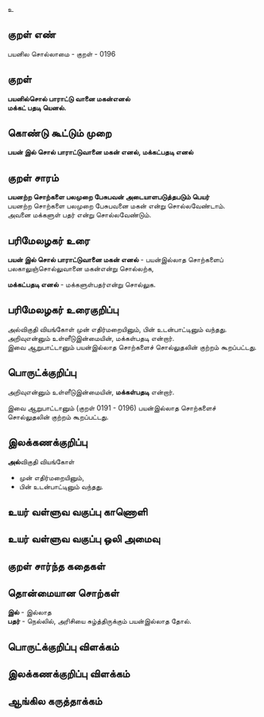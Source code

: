 உ

## குறள் எண் 

பயனில சொல்லாமை - குறள் - 0196  

## குறள் 

**பயனில்சொல் பாராட்டு வானை மகன்எனல்  
மக்கட் பதடி யெனல்.** 

## கொண்டு கூட்டும் முறை

**பயன் இல் சொல் பாராட்டுவானை மகன் எனல், மக்கட்பதடி எனல்**

## குறள் சாரம் 

**பயனற்ற சொற்களை பலமுறை பேசுபவன் அடையாளபடுத்தபடும் பெயர்**  
பயனற்ற சொற்களை பலமுறை பேசுபவனை மகன் என்று சொல்லவேண்டாம்.  
அவனை மக்களுள் பதர் என்று சொல்லவேண்டும்.  

## பரிமேலழகர் உரை

**பயன் இல் சொல் பாராட்டுவானை மகன் எனல்** - பயன்இல்லாத சொற்களைப் பலகாலுஞ்சொல்லுவானை மகன்என்று சொல்லற்க,  

**மக்கட்பதடி எனல்** - மக்களுள்பதர்என்று சொல்லுக.

## பரிமேலழகர் உரைகுறிப்பு   

அல்விகுதி வியங்கோள் முன் எதிர்மறையினும், பின் உடன்பாட்டினும் வந்தது.  
அறிவுஎன்னும் உள்ளீடுஇன்மையின், மக்கள்பதடி என்றார்.  
இவை ஆறுபாட்டானும் பயன்இல்லாத சொற்களைச் சொல்லுதலின் குற்றம் கூறப்பட்டது.  

## பொருட்க்குறிப்பு 

அறிவுஎன்னும் உள்ளீடுஇன்மையின், **மக்கள்பதடி** என்றார்.  

இவை ஆறுபாட்டானும் (குறள் 0191 - 0196) பயன்இல்லாத சொற்களைச் சொல்லுதலின் குற்றம் கூறப்பட்டது.  

## இலக்கணக்குறிப்பு  

**அல்**விகுதி வியங்கோள்  
* முன் எதிர்மறையினும்,  
* பின் உடன்பாட்டினும் வந்தது.   

## உயர் வள்ளுவ வகுப்பு காணொளி


## உயர் வள்ளுவ வகுப்பு ஒலி அமைவு 

 
## குறள் சார்ந்த கதைகள் 


## தொன்மையான சொற்கள்

**இல்** - இல்லாத   
**பதர்** - நெல்லில், அரிசியை சுழ்த்திருக்கும் பயன்இல்லாத தோல்.  

## பொருட்க்குறிப்பு விளக்கம்


## இலக்கணக்குறிப்பு விளக்கம்


## ஆங்கில கருத்தாக்கம் 


